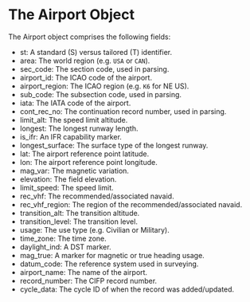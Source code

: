 # The Airport Object

The Airport object comprises the following fields:

- st: A standard (S) versus tailored (T) identifier.
- area: The world region (e.g. `USA` or `CAN`).
- sec_code: The section code, used in parsing.
- airport_id: The ICAO code of the airport.
- airport_region: The ICAO region (e.g. `K6` for NE US).
- sub_code: The subsection code, used in parsing.
- iata: The IATA code of the airport.
- cont_rec_no: The continuation record number, used in parsing.
- limit_alt: The speed limit altitude.
- longest: The longest runway length.
- is_ifr: An IFR capability marker.
- longest_surface: The surface type of the longest runway.
- lat: The airport reference point latitude.
- lon: The airport reference point longitude.
- mag_var: The magnetic variation.
- elevation: The field elevation.
- limit_speed: The speed limit.
- rec_vhf: The recommended/associated navaid.
- rec_vhf_region: The region of the recommended/associated navaid.
- transition_alt: The transition altitude.
- transition_level: The transition level.
- usage: The use type (e.g. Civilian or Military).
- time_zone: The time zone.
- daylight_ind: A DST marker.
- mag_true: A marker for magnetic or true heading usage.
- datum_code: The reference system used in surveying.
- airport_name: The name of the airport.
- record_number: The CIFP record number.
- cycle_data: The cycle ID of when the record was added/updated.
